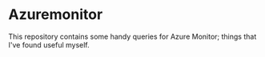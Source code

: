 # Azuremonitor
This repository contains some handy queries for Azure Monitor; things that I've found useful myself.
